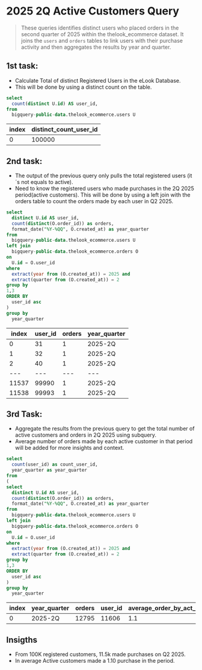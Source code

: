 # 2025 2Q Active Customers Query
> These queries identifies distinct users who placed orders in the second quarter of 2025 within the thelook_ecommerce dataset. It joins the `users` and `orders` tables to link users with their purchase activity and then aggregates the results by year and quarter.  
## 1st task:
*   Calculate Total of distinct Registered Users in the eLook Database.
*   This will be done by using a distinct count on the table.
```sql
select
  count(distinct U.id) AS user_id,  
from
  bigquery-public-data.thelook_ecommerce.users U
```

|index|distinct_count_user_id|
|---|---|
|0|100000|

## 2nd task:
  * The output of the previous query only pulls the total registered users (it´s not equals to active).
  * Need to know the registered users who made purchases in the 2Q 2025 period(active customers). This will be done by using a left join with the orders table to count the orders made by each user in Q2 2025.
```sql
select
  distinct U.id AS user_id,
  count(distinct(O.order_id)) as orders,
  format_date("%Y-%QQ", O.created_at) as year_quarter
from
  bigquery-public-data.thelook_ecommerce.users U
left join
  bigquery-public-data.thelook_ecommerce.orders O
on
  U.id = O.user_id
where
  extract(year from (O.created_at)) = 2025 and
  extract(quarter from (O.created_at)) = 2
group by
1,3
ORDER BY
  user_id asc
)
group by
  year_quarter
```

|index|user\_id|orders|year\_quarter|
|---|---|---|---|
|0|31|1|2025-2Q|
|1|32|1|2025-2Q|
|2|40|1|2025-2Q|
|---|---|---|---|
|11537|99990|1|2025-2Q|
|11538|99993|1|2025-2Q|

## 3rd Task:
  * Aggregate the results from the previous query to get the total number of active customers and orders in 2Q 2025 using subquery.
  * Average number of orders made by each active customer in that period will be added for more insights and context.
```sql
select
  count(user_id) as count_user_id,
  year_quarter as year_quarter
from
(
select
  distinct U.id AS user_id,
  count(distinct(O.order_id)) as orders,
  format_date("%Y-%QQ", O.created_at) as year_quarter
from
  bigquery-public-data.thelook_ecommerce.users U
left join
  bigquery-public-data.thelook_ecommerce.orders O
on
  U.id = O.user_id
where
  extract(year from (O.created_at)) = 2025 and
  extract(quarter from (O.created_at)) = 2
group by
1,3
ORDER BY
  user_id asc
)
group by
  year_quarter
```

|index|year\_quarter|orders|user\_id|average\_order\_by\_act\_cust|
|---|---|---|---|---|
|0|2025-2Q|12795|11606|1\.1|

## Insigths
 * From 100K registered customers, 11.5k made purchases on Q2 2025.
 * In average Active customers made a 1.10 purchase in the period. 

